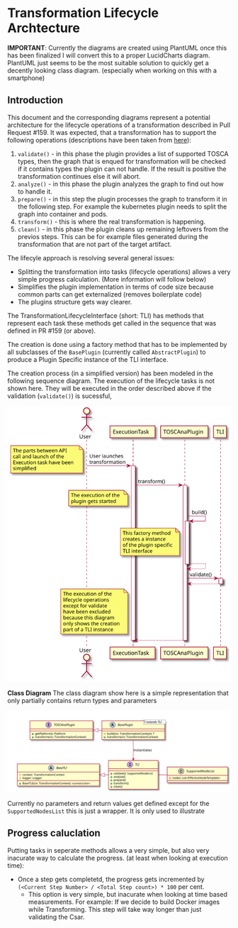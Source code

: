 # Transformation Lifecycle Archtecture

**IMPORTANT**: Currently the diagrams are created using PlantUML once this has been finalized I will convert this to a proper LucidCharts diagram. PlantUML just seems to be the most suitable solution to quickly get a decently looking class diagram. (especially when working on this with a smartphone)

## Introduction

This document and the corresponding diagrams represent a potential architecture for the lifecycle operations of a transformation described in Pull Request #159. It was expected, that a transformation has to support the following operations (descriptions have been taken from [here](transformation-lifecycle.md)):

1. `validate()` - in this phase the plugin provides a list of supported TOSCA types, then the graph that is enqued for transformation will be checked if it contains types the plugin can not handle. If the result is positive the transformation continues else it will abort.
2. `analyze()` - in this phase the plugin analyzes the graph to find out how to handle it.
3. `prepare()` - in this step the plugin processes the graph to transform it in the following step. For example the kubernetes plugin needs to split the graph into container and pods.
4. `transform()` - this is where the real transformation is happening.
5. `clean()` - in this phase the plugin cleans up remaining leftovers from the previos steps. This can be for example files generated during the transformation that are not part of the target artifact.

The lifecyle approach is resolving several general issues:

- Splitting the transformation into tasks (lifecycle operations) allows a very simple progress calculation. (More information will follow below)
- Simplifies the plugin implementation in terms of code size because common parts can get externalized (removes boilerplate code)
- The plugins structure gets way clearer.

The TransformationLifecycleInterface (short: TLI) has methods that represent each task these methods get called in the sequence that was defined in PR #159 (or above).

The creation is done using a factory method that has to be implemented by all subclasses of the `BasePlugin` (currently called `AbstractPlugin`) to produce a Plugin Specific instance of the TLI interface.

The creation process (in a simplified version) has been modeled in the following sequence diagram. The execution of the lifecycle tasks is not shown here. They will be executed in the order described above if the validation (`validate()`) is sucessful,

![Creation sequence diagram](diagrams/creation-sequence.svg)

**Class Diagram** The class diagram show here is a simple representation that only partially contains return types and parameters

![Draft Class Diagram without annotations](diagrams/class-diagram-na.svg)

Currently no parameters and return values get defined except for the `SupportedNodesList` this is just a wrapper. It is only used to illustrate

## Progress caluclation

Putting tasks in seperate methods allows a very simple, but also very inacurate way to calculate the progress. (at least when looking at execution time):

- Once a step gets completetd, the progress gets incremented by `(<Current Step Number> / <Total Step count>) * 100` per cent.
    - This option is very simple, but inacurate when looking at time based measurements. For example: If we decide to build Docker images while Transforming. This step will take way longer than just validating the Csar.

